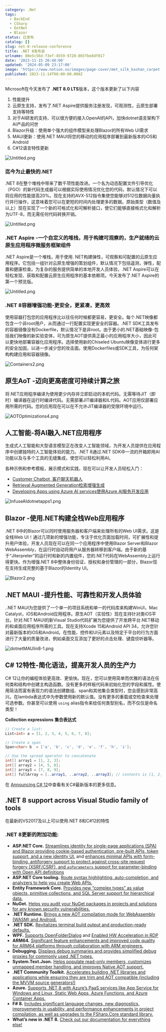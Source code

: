 ```yaml
---
category: .Net
tags:
  - BackEnd
  - CSharp
  - DotNet
  - Blazor
status: 已发布
catalog: []
slug: net-8-release-conference
title: .NET 8发布会
urlname: 80e5c56d-f3ef-4559-9720-865fbe8df017
date: '2023-11-15 20:48:00'
updated: '2024-05-09 23:17:00'
image: 'https://www.notion.so/images/page-cover/met_silk_kashan_carpet.jpg'
published: 2023-11-14T08:00:00.000Z
---
```


Microsoft在今天发布了 **.NET 8.0 LTS**版本，这个版本更新了以下内容

1. 性能提升
2. 云原生支持，发布了.NET Aspire提供服务注册发现，可观测性，云原生部署支持等特性
3. 对于AI研发的支持，可以很方便的接入OpenAI的API，加快dotnet语言架构下AI产品的问世
4. Blazor升级：使用单个强大的组件模型来处理Blazor的所有Web UI需求
5. MAUI更新：使用.NET MAUI将您的移动的应用程序部署到最新版本的iOS和Android
6. C#12语言特性更新

![Untitled.png](https://prod-files-secure.s3.us-west-2.amazonaws.com/5d24fe63-e567-4804-86f9-9fdc62e13082/10cda029-65af-4ea7-b30e-605b2d9e6c57/Untitled.png?X-Amz-Algorithm=AWS4-HMAC-SHA256&X-Amz-Content-Sha256=UNSIGNED-PAYLOAD&X-Amz-Credential=ASIAZI2LB4667T6LFIX6%2F20250308%2Fus-west-2%2Fs3%2Faws4_request&X-Amz-Date=20250308T053311Z&X-Amz-Expires=3600&X-Amz-Security-Token=IQoJb3JpZ2luX2VjEA0aCXVzLXdlc3QtMiJHMEUCIQDndZJ6A%2FxCnBmGgdVZwsZLVRXO9Q%2F78ydy7Tm4U2LY%2BgIgC1kx2ovsftmU1bnDDdt4b7dNhei8kgEsyaq0vdFod%2BIq%2FwMIVhAAGgw2Mzc0MjMxODM4MDUiDPZUyGhU2uuA4qt7VircA6HVEpIpzIuTZJUvdJvY%2FWPycdBnAM%2FaDRCbXw10mw4LciJjAgGdpOj8nnmmmO%2F3Cd1w7D%2BiXUdBAgH82jlgYdCdv82bLij%2FXPy3N3k1FajEOPSysEjcR2iUB8t4BliUuEvaPX2Qx9PnRs3DaS3n2YtZ%2FIqGNb81Uje9q0kmsssgJeAwNDYmlZs4f5emaQFB79Kov1W9Gfa9twgoEiXTlflnaYLmSmXCzOknWlvfr6puG1YrUSKHNRFtORKuyN%2Fo7SU6ihYLYLAF1%2FSgasUGI9Z6F9MKTLMTxugxl7%2FnsGI9GfMvI73FV4jzYu%2BEdJBu7U0hm6KoEKgcYpaQK2WCSzBFL5lntHWFuaYLL5cAyK%2BykeoD%2Bzo6NPwO8E3naIVp09DkxJMC3f2YtJkR1Na1U7eBEMLRnY%2FicbPdNuump4hrRX43hs6b20GrYIj3tV65YBepbFOz7rKLRFBlR4WbLD%2F8EnLld8yYv%2B1M3XVvHbDFNXDRG3Au3wasG4b%2BLIO0iUvyMvRt2Q1HanmLwg8NFl9gD3NKU%2BQNicVgrYzmVsn96YevNJt0eCe76yN37wCQMwlBSrYzUUcH%2BfHPYr8O2RZ4bULQaTtlOlLegqTR%2B88EU3%2BMbsKgrSLSzKUnMIicr74GOqUBHHdx3doLeiY1pjkxUaKNbvLFap9LdmiOy%2BA4CGUEJAn7iJjqF%2FYwhYWfIlWiDmzeRs76ZxQSWlFsdkIGjav52taxAEdMfYQw2jv7QsUEweQhOD8aUTb8TZuyOuT65ZRthGkxRsm0ePr2WrRjxB4y%2BJKHjMPB2jlmXfRTnlMnq1g2bC0jQQHMuYcsElORPluWtKddGtLTxRhNWZbJGerU30oVDfj7&X-Amz-Signature=909c4717a9867474d28c2154b97e574ba11915a0f2a2bed66d017bddb81d6e76&X-Amz-SignedHeaders=host&x-id=GetObject)


### **迄今为止最快的.NET**


.NET 8在整个堆栈中带来了数千项性能改进。一个名为动态配置文件引导优化（PGO）的新代码生成器可以根据实际使用情况优化您的代码，默认情况下可以将应用的性能提高20%。现在支持的AVX-512指令集使您能够对512位数据向量执行并行操作，这意味着您可以在更短的时间内处理更多的数据。原始类型（数值及以上）现在实现了一个新的可格式化和可解析接口，使它们能够直接格式化和解析为UTF-8，而无需任何代码转换开销。


![Untitled.png](https://prod-files-secure.s3.us-west-2.amazonaws.com/5d24fe63-e567-4804-86f9-9fdc62e13082/edcbf140-d619-4389-a4a6-f97c113ab9f2/Untitled.png?X-Amz-Algorithm=AWS4-HMAC-SHA256&X-Amz-Content-Sha256=UNSIGNED-PAYLOAD&X-Amz-Credential=ASIAZI2LB4667T6LFIX6%2F20250308%2Fus-west-2%2Fs3%2Faws4_request&X-Amz-Date=20250308T053311Z&X-Amz-Expires=3600&X-Amz-Security-Token=IQoJb3JpZ2luX2VjEA0aCXVzLXdlc3QtMiJHMEUCIQDndZJ6A%2FxCnBmGgdVZwsZLVRXO9Q%2F78ydy7Tm4U2LY%2BgIgC1kx2ovsftmU1bnDDdt4b7dNhei8kgEsyaq0vdFod%2BIq%2FwMIVhAAGgw2Mzc0MjMxODM4MDUiDPZUyGhU2uuA4qt7VircA6HVEpIpzIuTZJUvdJvY%2FWPycdBnAM%2FaDRCbXw10mw4LciJjAgGdpOj8nnmmmO%2F3Cd1w7D%2BiXUdBAgH82jlgYdCdv82bLij%2FXPy3N3k1FajEOPSysEjcR2iUB8t4BliUuEvaPX2Qx9PnRs3DaS3n2YtZ%2FIqGNb81Uje9q0kmsssgJeAwNDYmlZs4f5emaQFB79Kov1W9Gfa9twgoEiXTlflnaYLmSmXCzOknWlvfr6puG1YrUSKHNRFtORKuyN%2Fo7SU6ihYLYLAF1%2FSgasUGI9Z6F9MKTLMTxugxl7%2FnsGI9GfMvI73FV4jzYu%2BEdJBu7U0hm6KoEKgcYpaQK2WCSzBFL5lntHWFuaYLL5cAyK%2BykeoD%2Bzo6NPwO8E3naIVp09DkxJMC3f2YtJkR1Na1U7eBEMLRnY%2FicbPdNuump4hrRX43hs6b20GrYIj3tV65YBepbFOz7rKLRFBlR4WbLD%2F8EnLld8yYv%2B1M3XVvHbDFNXDRG3Au3wasG4b%2BLIO0iUvyMvRt2Q1HanmLwg8NFl9gD3NKU%2BQNicVgrYzmVsn96YevNJt0eCe76yN37wCQMwlBSrYzUUcH%2BfHPYr8O2RZ4bULQaTtlOlLegqTR%2B88EU3%2BMbsKgrSLSzKUnMIicr74GOqUBHHdx3doLeiY1pjkxUaKNbvLFap9LdmiOy%2BA4CGUEJAn7iJjqF%2FYwhYWfIlWiDmzeRs76ZxQSWlFsdkIGjav52taxAEdMfYQw2jv7QsUEweQhOD8aUTb8TZuyOuT65ZRthGkxRsm0ePr2WrRjxB4y%2BJKHjMPB2jlmXfRTnlMnq1g2bC0jQQHMuYcsElORPluWtKddGtLTxRhNWZbJGerU30oVDfj7&X-Amz-Signature=6f711740e65ffcd2fb15efb52f9fe6334bd97f49df3ecd0387caaf3751c82e05&X-Amz-SignedHeaders=host&x-id=GetObject)


### **.NET Aspire -一个自定义的堆栈，用于构建可观察的，生产就绪的云原生应用程序微服务框架组件**


.NET Aspire是一个堆栈，用于使用. NET构建弹性，可观察和可配置的云原生应用程序。它包括一组针对云原生增强的策划组件，默认情况下包括遥测，弹性，配置和健康检查。为复杂的服务提供简单的本地开发人员体验，.NET Aspire可以在轻松发现、获取和配置云原生应用程序的基本依赖项。今天发布了.NET Aspire的第一个预览版。


![Untitled.png](https://prod-files-secure.s3.us-west-2.amazonaws.com/5d24fe63-e567-4804-86f9-9fdc62e13082/ff6a34d3-ac25-412d-9204-a7263d00528f/Untitled.png?X-Amz-Algorithm=AWS4-HMAC-SHA256&X-Amz-Content-Sha256=UNSIGNED-PAYLOAD&X-Amz-Credential=ASIAZI2LB4667T6LFIX6%2F20250308%2Fus-west-2%2Fs3%2Faws4_request&X-Amz-Date=20250308T053311Z&X-Amz-Expires=3600&X-Amz-Security-Token=IQoJb3JpZ2luX2VjEA0aCXVzLXdlc3QtMiJHMEUCIQDndZJ6A%2FxCnBmGgdVZwsZLVRXO9Q%2F78ydy7Tm4U2LY%2BgIgC1kx2ovsftmU1bnDDdt4b7dNhei8kgEsyaq0vdFod%2BIq%2FwMIVhAAGgw2Mzc0MjMxODM4MDUiDPZUyGhU2uuA4qt7VircA6HVEpIpzIuTZJUvdJvY%2FWPycdBnAM%2FaDRCbXw10mw4LciJjAgGdpOj8nnmmmO%2F3Cd1w7D%2BiXUdBAgH82jlgYdCdv82bLij%2FXPy3N3k1FajEOPSysEjcR2iUB8t4BliUuEvaPX2Qx9PnRs3DaS3n2YtZ%2FIqGNb81Uje9q0kmsssgJeAwNDYmlZs4f5emaQFB79Kov1W9Gfa9twgoEiXTlflnaYLmSmXCzOknWlvfr6puG1YrUSKHNRFtORKuyN%2Fo7SU6ihYLYLAF1%2FSgasUGI9Z6F9MKTLMTxugxl7%2FnsGI9GfMvI73FV4jzYu%2BEdJBu7U0hm6KoEKgcYpaQK2WCSzBFL5lntHWFuaYLL5cAyK%2BykeoD%2Bzo6NPwO8E3naIVp09DkxJMC3f2YtJkR1Na1U7eBEMLRnY%2FicbPdNuump4hrRX43hs6b20GrYIj3tV65YBepbFOz7rKLRFBlR4WbLD%2F8EnLld8yYv%2B1M3XVvHbDFNXDRG3Au3wasG4b%2BLIO0iUvyMvRt2Q1HanmLwg8NFl9gD3NKU%2BQNicVgrYzmVsn96YevNJt0eCe76yN37wCQMwlBSrYzUUcH%2BfHPYr8O2RZ4bULQaTtlOlLegqTR%2B88EU3%2BMbsKgrSLSzKUnMIicr74GOqUBHHdx3doLeiY1pjkxUaKNbvLFap9LdmiOy%2BA4CGUEJAn7iJjqF%2FYwhYWfIlWiDmzeRs76ZxQSWlFsdkIGjav52taxAEdMfYQw2jv7QsUEweQhOD8aUTb8TZuyOuT65ZRthGkxRsm0ePr2WrRjxB4y%2BJKHjMPB2jlmXfRTnlMnq1g2bC0jQQHMuYcsElORPluWtKddGtLTxRhNWZbJGerU30oVDfj7&X-Amz-Signature=7c50cff14e2feb6dcee13ddd5e65ea4b73d19f2e86ba53868ff04386c518f434&X-Amz-SignedHeaders=host&x-id=GetObject)


### **.NET 8容器增强功能-更安全，更紧凑，更高效**


使用容器打包您的应用程序比以往任何时候都更容易，更安全。每个.NET映像都包含一个非root用户，从而通过一行配置实现更安全的容器。.NET SDK工具发布的容器镜像没有Dockerfile，默认情况下是非root。由于更小的.NET基础映像-包括我们映像的新实验变体，可为原生AOT提供真正最小的应用程序大小，因此可以更快地部署容器化应用程序。选择使用新的Chiseled Ubuntu映像变体进行更多的安全加固，以进一步减少您的攻击面。使用Dockerfiles或SDK工具，为任何架构构建应用和容器镜像。


![Containers2.png](https://devblogs.microsoft.com/dotnet/wp-content/uploads/sites/10/2023/11/Containers2.png)


## 原生AoT -迈向更高密度可持续计算之旅


将.NET应用程序编译为使用更少内存并立即启动的本机代码。无需等待JIT（即时）编译器在运行时编译代码。无需部署JIT编译器和IL代码。AOT应用仅部署应用所需的代码。您的应用现在可以在不允许JIT编译器的受限环境中运行。


![AOTOptimizations4.png](https://devblogs.microsoft.com/dotnet/wp-content/uploads/sites/10/2023/11/AOTOptimizations4.png)


## 人工智能-将AI融入.NET应用程序


生成式人工智能和大型语言模型正在改变人工智能领域，为开发人员提供在应用程序中创建独特的人工智能体验的能力。.NET 8通过.NET SDK中一流的开箱即用AI功能以及与多个工具的无缝集成，使您可以轻松利用AI。


各种示例和参考模板，展示模式和实践，现在可以让开发人员轻松入门：

- [Customer Chatbot](https://github.com/dotnet/eShop)[ ](https://github.com/dotnet/eShop)[ 客户聊天机器人](https://github.com/dotnet/eShop)
- [Retrieval Augmented Generation](https://github.com/Azure-Samples/azure-search-openai-demo-csharp)[检索增强生成](https://github.com/Azure-Samples/azure-search-openai-demo-csharp)
- [Developing Apps using Azure AI services](https://devblogs.microsoft.com/dotnet/demystifying-retrieval-augmented-generation-with-dotnet/)[使用Azure AI服务开发应用](https://devblogs.microsoft.com/dotnet/demystifying-retrieval-augmented-generation-with-dotnet/)

![InfuseAIdotnetapps1.png](https://devblogs.microsoft.com/dotnet/wp-content/uploads/sites/10/2023/11/InfuseAIdotnetapps1.png)


## Blazor -使用.NET构建全栈Web应用程序


.NET 8中的Blazor可以同时使用服务器和客户端来处理所有的Web UI需求。这是全栈Web UI！通过几项新的增强功能，专注于优化页面加载时间，可扩展性和提升用户体验，开发人员现在可以在同一个应用程序中使用Blazor Server和Blazor WebAssembly，在运行时自动将用户从服务器转移到客户端。由于新的基于“Jiterpreter”的运行时和新的内置组件，您的.NET代码在WebAssembly上运行得更快。作为增强.NET 8中整体身份验证、授权和身份管理的一部分，Blazor现在支持生成完整的基于Blazor的Identity UI。


![Blazor2.png](https://devblogs.microsoft.com/dotnet/wp-content/uploads/sites/10/2023/11/Blazor2.png)


## .NET MAUI -提升性能、可靠性和开发人员体验


..NET MAUI为您提供了一个单一的项目系统和单一的代码库来构建WinUI，Mac Catalyst，iOS和Android应用程序。原生AOT（实验性）现在支持针对类iOS平台。针对.NET MAUI的新Visual Studio代码扩展为您提供了开发跨平台.NET移动的和桌面应用程序所需的工具。现在支持Xcode 15和Android API 34，允许您针对最新版本的iOS和Android。在性能、控件和UI元素以及特定于平台的行为方面进行了大量的质量改进，例如桌面交互添加了更好的点击处理、键盘侦听器等。


![dotnetMAUIin8-1.png](https://devblogs.microsoft.com/dotnet/wp-content/uploads/sites/10/2023/11/dotnetMAUIin8-1.png)


## C# 12特性-简化语法，提高开发人员的生产力


C# 12让你的编程体验更高效、更愉快。现在，您可以使用简单而优雅的语法在任何类和结构中创建主构造函数。没有更多的样板代码来初始化您的字段和属性。使用简洁而富有表现力的语法创建数组、span和其他集合类型时，您会感到非常高兴。在lambda表达式中为参数使用新的默认值。没有更多的重载或空检查来处理可选参数。你甚至可以使用 `using` alias指令来给任何类型别名，而不仅仅是命名类型！


**Collection expressions** **集合表达式**


```c#
// Create a list:
List<int> a = [1, 2, 3, 4, 5, 6, 7, 8];

// Create a span
Span<char> b  = ['a', 'b', 'c', 'd', 'e', 'f', 'h', 'i'];

// Use the spread operator to concatenate
int[] array1 = [1, 2, 3];
int[] array2 = [4, 5, 6];
int[] array3 = [7, 8, 9];
int[] fullArray = [..array1, ..array2, ..array3]; // contents is [1, 2, 3, 4, 5, 6, 7, 8, 9]
```


在 [Announcing C# 12](https://devblogs.microsoft.com/dotnet/announcing-csharp-12)中查看有关C#最新版本的更多信息。


## .NET 8 support across Visual Studio family of tools


在最新的VS2017及以上可以使用.NET 8和C#12的特性


### .NET 8更新的附加功能:

- **ASP.NET Core.** [Streamlines identity for single-page applications (SPA) and Blazor providing cookie-based authentication, pre-built APIs, token support, and a new identity UI.](https://devblogs.microsoft.com/dotnet/whats-new-with-identity-in-dotnet-8/) and [enhances minimal APIs with form-binding, antiforgery support to protect against cross-site request forgery (XSRF/CSRF), and ](https://learn.microsoft.com/aspnet/core/release-notes/aspnetcore-8.0#minimal-apis)[`asParameters`](https://learn.microsoft.com/aspnet/core/release-notes/aspnetcore-8.0#minimal-apis)[ support for parameter-binding with Open API definitions](https://learn.microsoft.com/aspnet/core/release-notes/aspnetcore-8.0#minimal-apis)
- **ASP.NET Core tooling.** [Route syntax highlighting, auto-completion, and analyzers to help you create Web APIs.](https://devblogs.microsoft.com/dotnet/aspnet-core-route-tooling-dotnet-8/)
- **Entity Framework Core.** [Provides new “complex types” as value objects, primitive collections, and SQL Server support for hierarchical data.](https://devblogs.microsoft.com/dotnet/announcing-ef8-rc2/)
- **NuGet.** [Helps you audit your NuGet packages in projects and solutions for any known security vulnerabilities.](https://learn.microsoft.com/nuget/concepts/auditing-packages)
- **.NET Runtime.** [Brings a new AOT compilation mode for WebAssembly (WASM) and Android.](https://devblogs.microsoft.com/dotnet/announcing-dotnet-8-rc1/#androidstripilafteraot-mode-on-android)
- **.NET SDK.** [Revitalizes terminal build output and production-ready defaults.](https://learn.microsoft.com/dotnet/core/whats-new/dotnet-8#net-sdk)
- **WPF.** [Supports OpenFolderDialog](https://devblogs.microsoft.com/dotnet/wpf-file-dialog-improvements-in-dotnet-8/) and [Enabled HW Acceleration in RDP](https://devblogs.microsoft.com/dotnet/announcing-dotnet-8-rc1/#wpf-hardware-acceleration-in-rdp)
- **ARM64.** [Significant feature enhancements and improved code quality for ARM64 platforms through collaboration with ARM engineers.](https://devblogs.microsoft.com/dotnet/this-arm64-performance-in-dotnet-8/)
- **Debugging.** [Displays debug summaries and provides simplified debug proxies for commonly used .NET types.](https://devblogs.microsoft.com/dotnet/debugging-enhancements-in-dotnet-8/)
- **System.Text.Json.** [Helps populate read-only members, customizes unmapped member handling, and improves Native AOT support.](https://devblogs.microsoft.com/dotnet/system-text-json-in-dotnet-8/)
- **.NET Community Toolkit.** [Accelerates building .NET libraries and applications while ensuring they are trim and AOT compatible (including the MVVM source generators!)](https://devblogs.microsoft.com/dotnet/announcing-the-dotnet-community-toolkit-821/)
- **Azure.** [Supports .NET 8 with Azure’s PaaS services like App Service for Windows and Linux, Static Web Apps, Azure Functions, and Azure Container Apps.](https://aka.ms/appservice-dotnet8)
- **F# 8.** [Includes significant language changes, new diagnostics, improvements in usability, and performance enhancements in project compilation, as well as upgrades to the FSharp.Core standard library.](https://devblogs.microsoft.com/dotnet/announcing-fsharp-8/)
- **What’s new in .NET 8.** [Check out our documentation for everything else!](https://learn.microsoft.com/dotnet/core/whats-new/dotnet-8)
